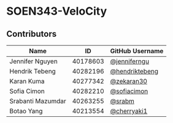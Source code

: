 # SOEN343-VeloCity

## Contributors
| Name                    | ID        | GitHub Username     
|-------------------------|-----------|---------------------|
| Jennifer Nguyen          | 40178603  | [@jenniferngu](https://github.com/jenniferngu) | 
| Hendrik Tebeng    | 40282196  | [@hendriktebeng](https://github.com/hendriktebeng)       |
| Karan Kuma   | 40277342  | [@zekaran30](https://github.com/zekaran30)           |
| Sofia Cimon        | 40282210  | [@sofiacimon](https://github.com/sofiacimon)               |
| Srabanti Mazumdar     | 40263255  | [@srabm](https://github.com/srabm)             |
| Botao Yang     | 40213554  | [@cherryaki1](https://github.com/cherryaki1)             |
